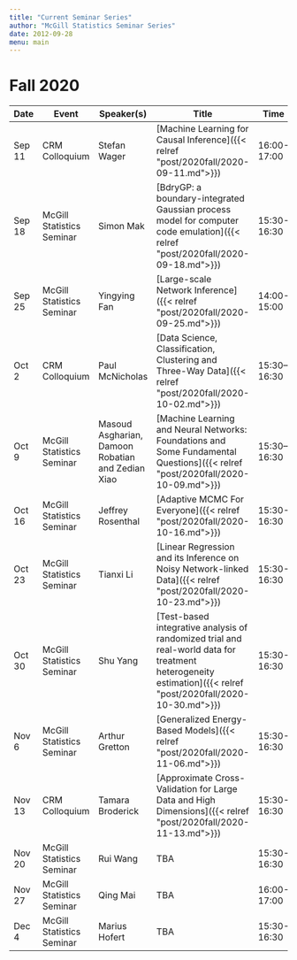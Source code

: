 ```yaml
---
title: "Current Seminar Series"
author: "McGill Statistics Seminar Series"
date: 2012-09-28
menu: main
---
```


# Fall 2020
| Date   | Event                     | Speaker(s)         | Title                                                                                                                                              | Time        | Location                                       |
|--------|---------------------------|--------------------|----------------------------------------------------------------------------------------------------------------------------------------------------|-------------|------------------------------------------------|
| Sep 11 | CRM Colloquium  | Stefan Wager | [Machine Learning for Causal Inference]({{< relref "post/2020fall/2020-09-11.md">}}) | 16:00-17:00 | [Zoom Link](https://umontreal.zoom.us/j/96525367383?pwd=dzBURjBvc2FWTGpyRUh4aURBZ0RvQT09) |
| Sep 18 | McGill Statistics Seminar  | Simon Mak | [BdryGP: a boundary-integrated Gaussian process model for computer code emulation]({{< relref "post/2020fall/2020-09-18.md">}})  | 15:30-16:30 | [Zoom Link](https://mcgill.zoom.us/j/92453904989?pwd=ZDR6RUMxTzNYK0ZiME9ObWtoMGJqdz09) |
| Sep 25 | McGill Statistics Seminar  | Yingying Fan | [Large-scale Network Inference]({{< relref "post/2020fall/2020-09-25.md">}}) | 14:00-15:00 | [Zoom Link](https://mcgill.zoom.us/j/93947077997) |
| Oct 2 | CRM Colloquium  | Paul McNicholas  | [Data Science, Classification, Clustering and Three-Way Data]({{< relref "post/2020fall/2020-10-02.md">}}) | 15:30–16:30 | [Zoom Link](https://umontreal.zoom.us/j/93983313215?pwd=clB6cUNsSjAvRmFMME1PblhkTUtsQT09) |
| Oct 9 | McGill Statistics Seminar  | Masoud Asgharian, Damoon Robatian and Zedian Xiao | [Machine Learning and Neural Networks:  Foundations and Some Fundamental Questions]({{< relref "post/2020fall/2020-10-09.md">}}) | 15:30–16:30 | [Zoom Link](https://mcgill.zoom.us/j/92453904989?pwd=ZDR6RUMxTzNYK0ZiME9ObWtoMGJqdz09) |
| Oct 16 | McGill Statistics Seminar  | Jeffrey Rosenthal  | [Adaptive MCMC For Everyone]({{< relref "post/2020fall/2020-10-16.md">}}) | 15:30-16:30 | [Zoom Link](https://mcgill.zoom.us/j/92453904989?pwd=ZDR6RUMxTzNYK0ZiME9ObWtoMGJqdz09) |
| Oct 23 | McGill Statistics Seminar  | Tianxi Li | [Linear Regression and its Inference on Noisy Network-linked Data]({{< relref "post/2020fall/2020-10-23.md">}}) | 15:30-16:30 | [Zoom Link](https://mcgill.zoom.us/j/92453904989?pwd=ZDR6RUMxTzNYK0ZiME9ObWtoMGJqdz09) |
| Oct 30 | McGill Statistics Seminar | Shu Yang | [Test-based integrative analysis of randomized trial and real-world data for treatment heterogeneity estimation]({{< relref "post/2020fall/2020-10-30.md">}}) | 15:30-16:30 | [Zoom Link](https://mcgill.zoom.us/j/92453904989?pwd=ZDR6RUMxTzNYK0ZiME9ObWtoMGJqdz09) |
| Nov 6 | McGill Statistics Seminar  | Arthur Gretton | [Generalized Energy-Based Models]({{< relref "post/2020fall/2020-11-06.md">}}) | 15:30-16:30 | [Zoom Link](https://mcgill.zoom.us/j/92453904989?pwd=ZDR6RUMxTzNYK0ZiME9ObWtoMGJqdz09) |
| Nov 13 | CRM Colloquium  | Tamara Broderick | [Approximate Cross-Validation for Large Data and High Dimensions]({{< relref "post/2020fall/2020-11-13.md">}}) | 15:30-16:30 | [Zoom Link](http://crm.umontreal.ca/colloque-sciences-mathematiques-quebec/#csmq) |
| Nov 20 | McGill Statistics Seminar  | Rui Wang | TBA | 15:30-16:30 | Zoom |
| Nov 27 | McGill Statistics Seminar  | Qing Mai  | TBA | 16:00-17:00 | Zoom |
| Dec 4 | McGill Statistics Seminar  | Marius Hofert | TBA | 15:30-16:30 | Zoom |

